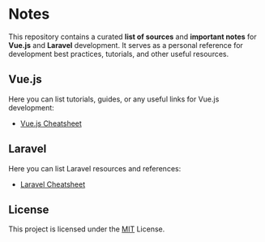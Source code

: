 # Notes





This repository contains a curated **list of sources** and **important notes** for **Vue.js** and **Laravel** development. It serves as a personal reference for development best practices, tutorials, and other useful resources.





## Vue.js

Here you can list tutorials, guides, or any useful links for Vue.js development:

- [Vue.js Cheatsheet](https://vue-cheatsheet.themeselection.com)





## Laravel

Here you can list Laravel resources and references:

- [Laravel Cheatsheet](https://artisan.page)





## License
This project is licensed under the [MIT](https://choosealicense.com/licenses/mit/) License.

